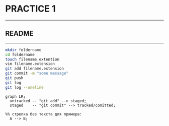 # PRACTICE 1
---
## README
---

```bash
mkdir foldername
cd foldername
touch filename.extention
vim filename.extension
git add filename.extension
git commit -m "some message"
git push
git log
git log --oneline
```

```mermaid
graph LR;
  untracked -- "git add" --> staged;
  staged    -- "git commit" --> tracked/comitted;

%% стрелка без текста для примера: 
  A --> B;
```

